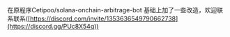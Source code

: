 在原程序Cetipoo/solana-onchain-arbitrage-bot 基础上加了一些改造，欢迎联系联系([https://discord.com/invite/1353636549790662738](https://discord.gg/PUc8X54q))
